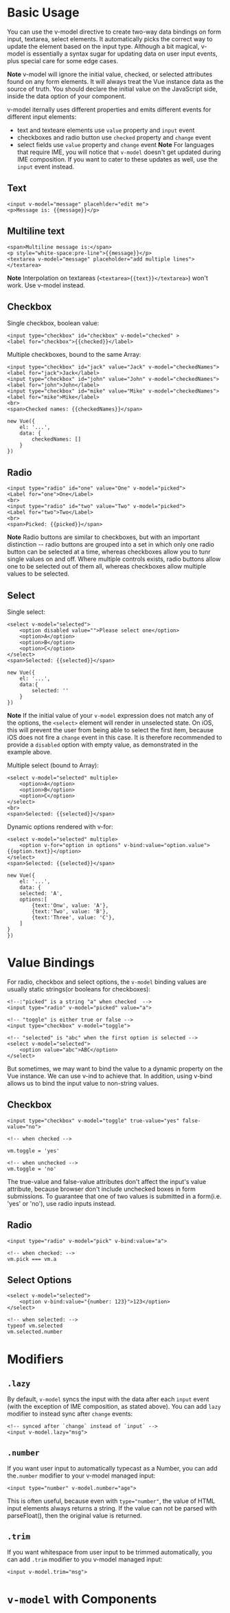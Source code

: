 # Basic Usage

You can use the v-model directive to create two-way data bindings on form input, textarea, select elements. It automatically picks the correct way to update the element based on the input type. Although a bit magical, v-model is essentially a syntax sugar for updating data on user input events, plus special care for some edge cases.

**Note**
v-model will ignore the initial value, checked, or selected attributes found on any form elements. It will always treat the Vue instance data as the source of truth. You should declare the initial value on the JavaScript side, inside the data option of your component.

v-model iternally uses different properties and emits different events for different input elements:

- text and texteare elements use `value` property and `input` event
- checkboxes and radio button use `checked` property and `change` event
- select fields use `value` property and `change` event
  **Note** For languages that require IME, you will notice that `v-model` doesn't get updated during IME composition. If you want to cater to these updates as well, use the `input` event instead.

## Text

```
<input v-model="message" placehlder="edit me">
<p>Message is: {{message}}</p>
```

## Multiline text

```
<span>Multiline message is:</span>
<p style="white-space:pre-line">{{message}}</p>
<textarea v-model="message" placeholder="add multiple lines"></textarea>
```

**Note** Interpolation on textareas (`<textarea>{{text}}</textarea>`) won't work. Use v-model instead.

## Checkbox

Single checkbox, boolean value:

```
<input type="checkbox" id="checkbox" v-model="checked" >
<label for="checkbox">{{checked}}</label>
```

Multiple checkboxes, bound to the same Array:

```
<input type="checkbox" id="jack" value="Jack" v-model="checkedNames">
<label for="jack">Jack</label>
<input type="checkbox" id="john" value="John" v-model="checkedNames">
<label for="john">John</label>
<input type="checkbox" id="mike" value="Mike" v-model="checkedNames">
<label for="mike">Mike</label>
<br>
<span>Checked names: {{checkedNames}}</span>
```

```
new Vue({
    el: '...',
    data: {
        checkedNames: []
    }
})
```

## Radio

```
<input type="radio" id="one" value="One" v-model="picked">
<Label for="one">One</Label>
<br>
<input type="radio" id="two" value="Two" v-model="picked">
<Label for="two">Two</Label>
<br>
<span>Picked: {{picked}}</span>
```

**Note** Radio buttons are similar to checkboxes, but with an important distinction -- radio buttons are grouped into a set in which only one radio button can be selected at a time, whereas checkboxes allow you to tunr single values on and off. Where multiple controls exists, radio buttons allow one to be selected out of them all, whereas checkboxes allow multiple values to be selected.

## Select

Single select:

```
<select v-model="selected">
    <option disabled value="">Please select one</option>
    <option>A</option>
    <option>B</option>
    <option>C</option>
</select>
<span>Selected: {{selected}}</span>
```

```
new Vue({
    el: '...',
    data:{
        selected: ''
    }
})
```

**Note** If the initial value of your `v-model` expression does not match any of the options, the `<select>` element will render in unselected state. On iOS, this will prevent the user from being able to select the first item, because iOS does not fire a `change` event in this case. It is therefore recommended to provide a `disabled` option with empty value, as demonstrated in the example above.

Multiple select (bound to Array):

```
<select v-model="selected" multiple>
    <option>A</option>
    <option>B</option>
    <option>C</option>
</select>
<br>
<span>Selected: {{selected}}</span>
```

Dynamic options rendered with v-for:

```
<select v-model="selected" multiple>
    <option v-for="option in options" v-bind:value="option.value">{{option.text}}</option>
</select>
<span>Selected: {{selected}}</span>
```

```
new Vue({
    el: '...',
    data: {
    selected: 'A',
    options:[
        {text:'Onw', value: 'A'},
        {text:'Two', value: 'B'},
        {text:'Three', value: 'C'},
    ]
}
})
```

# Value Bindings

For radio, checkbox and select options, the `v-model` binding values are usually static strings(or booleans for checkboxes):

```
<!--:"picked" is a string "a" when checked  -->
<input type="radio" v-model="picked" value="a">

<!-- "toggle" is either true or false -->
<input type="checkbox" v-model="toggle">

<!-- "selected" is "abc" when the first option is selected -->
<select v-model="selected">
    <option value="abc">ABC</option>
</select>
```

But sometimes, we may want to bind the value to a dynamic property on the Vue instance. We can use v-ind to achieve that. In addition, using v-bind allows us to bind the input value to non-string values.

## Checkbox

```
<input type="checkbox" v-model="toggle" true-value="yes" false-value="no">
```

```
<!-- when checked -->

vm.toggle = 'yes'

<!-- when unchecked -->
vm.toggle = 'no'
```

The true-value and false-value attributes don't affect the input's value attribute, because browser don't include unchecked boxes in form submissions. To guarantee that one of two values is submitted in a form(i.e. 'yes' or 'no'), use radio inputs instead.

## Radio

```
<input type="radio" v-model="pick" v-bind:value="a">
```

```
<!-- when checked: -->
vm.pick === vm.a
```

## Select Options

```
<select v-model="selected">
    <option v-bind:value="{number: 123}">123</option>
</select>
```

```
<!-- when selected: -->
typeof vm.selected
vm.selected.number
```

# Modifiers

## `.lazy`

By default, `v-model` syncs the input with the data after each `input` event (with the exception of IME composition, as stated above). You can add `lazy` modifier to instead sync after `change` events:

```
<!-- synced after `change` instead of `input` -->
<input v-model.lazy="msg">
```

## `.number`

If you want user input to automatically typecast as a Number, you can add the`.number` modifier to your v-model managed input:

```
<input type="number" v-model.number="age">
```

This is often useful, because even with `type="number"`, the value of HTML input elements always returns a string. If the value can not be parsed with parseFloat(), then the original value is returned.

## `.trim`

If you want whitespace from user input to be trimmed automatically, you can add `.trim` modifier to you v-model managed input:

```
<input v-model.trim="msg">
```

# `v-model` with Components
